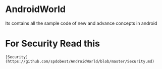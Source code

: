 # AndroidWorld
Its contains all the sample code of new and advance concepts in android
  
# For Security Read this  


`[Security](https://github.com/spdobest/AndroidWorld/blob/master/Security.md)`
